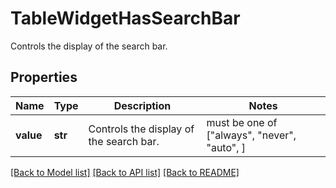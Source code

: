 # TableWidgetHasSearchBar

Controls the display of the search bar.
## Properties
Name | Type | Description | Notes
------------ | ------------- | ------------- | -------------
**value** | **str** | Controls the display of the search bar. |  must be one of ["always", "never", "auto", ]

[[Back to Model list]](README.md#documentation-for-models) [[Back to API list]](README.md#documentation-for-api-endpoints) [[Back to README]](README.md)


